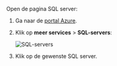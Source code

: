 
Open de pagina SQL server:

1.  Ga naar de [portal Azure](https://portal.azure.com).
2.  Klik op **meer services** > **SQL-servers**:

    ![SQL-servers](./media/sql-database-browse-to-server/browse-to-server.png)

3.  Klik op de gewenste SQL server.